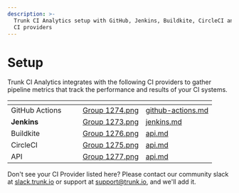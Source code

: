 ```yaml
---
description: >-
  Trunk CI Analytics setup with GitHub, Jenkins, Buildkite, CircleCI and other
  CI providers
---
```


# Setup

Trunk CI Analytics integrates with the following CI providers to gather pipeline metrics that track the performance and results of your CI systems.&#x20;

<table data-column-title-hidden data-view="cards"><thead><tr><th></th><th data-hidden></th><th data-hidden></th><th data-hidden data-card-cover data-type="files"></th><th data-hidden data-card-target data-type="content-ref"></th></tr></thead><tbody><tr><td>GitHub Actions</td><td></td><td></td><td><a href="../../.gitbook/assets/Group 1274.png">Group 1274.png</a></td><td><a href="github-actions.md">github-actions.md</a></td></tr><tr><td><strong>Jenkins</strong></td><td></td><td></td><td><a href="../../.gitbook/assets/Group 1273.png">Group 1273.png</a></td><td><a href="jenkins.md">jenkins.md</a></td></tr><tr><td>Buildkite</td><td></td><td></td><td><a href="../../.gitbook/assets/Group 1276.png">Group 1276.png</a></td><td><a href="api.md">api.md</a></td></tr><tr><td>CircleCI</td><td></td><td></td><td><a href="../../.gitbook/assets/Group 1275.png">Group 1275.png</a></td><td><a href="api.md">api.md</a></td></tr><tr><td>API</td><td></td><td></td><td><a href="../../.gitbook/assets/Group 1277.png">Group 1277.png</a></td><td><a href="api.md">api.md</a></td></tr></tbody></table>

Don't see your CI Provider listed here? Please contact our community slack at [slack.trunk.io](https://slack.trunk.io) or support at [support@trunk.io](mailto:support@trunk.io), and we'll add it.

